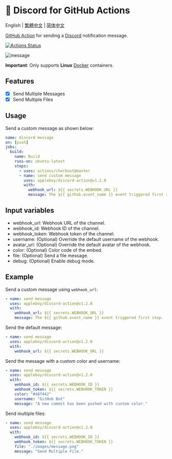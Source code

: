 # 🚀 Discord for GitHub Actions

English | [繁體中文](./README.zh-tw.md) | [简体中文](./README.zh-cn.md)

[GitHub Action](https://developer.github.com/actions/) for sending a [Discord](https://discordapp.com/) notification message.

[![Actions Status](https://github.com/appleboy/discord-action/workflows/discord%20message/badge.svg)](https://github.com/appleboy/discord-action/actions)

![message](./images/message.png)

**Important**: Only supports **Linux** [Docker](https://www.docker.com/) containers.

## Features

- [x] Send Multiple Messages
- [x] Send Multiple Files

## Usage

Send a custom message as shown below:

```yaml
name: discord message
on: [push]
jobs:
  build:
    name: Build
    runs-on: ubuntu-latest
    steps:
      - uses: actions/checkout@master
      - name: send custom message
        uses: appleboy/discord-action@v1.2.0
        with:
          webhook_url: ${{ secrets.WEBHOOK_URL }}
          message: The ${{ github.event_name }} event triggered first step.
```

## Input variables

- webhook_url: Webhook URL of the channel.
- webhook_id: Webhook ID of the channel.
- webhook_token: Webhook token of the channel.
- username: (Optional) Override the default username of the webhook.
- avatar_url: (Optional) Override the default avatar of the webhook.
- color: (Optional) Color code of the embed.
- file: (Optional) Send a file message.
- debug: (Optional) Enable debug mode.

## Example

Send a custom message using `webhook_url`:

```yaml
- name: send message
  uses: appleboy/discord-action@v1.2.0
  with:
    webhook_url: ${{ secrets.WEBHOOK_URL }}
    message: The ${{ github.event_name }} event triggered first step.
```

Send the default message:

```yaml
- name: send message
  uses: appleboy/discord-action@v1.2.0
  with:
    webhook_url: ${{ secrets.WEBHOOK_URL }}
```

Send the message with a custom color and username:

```yaml
- name: send message
  uses: appleboy/discord-action@v1.2.0
  with:
    webhook_id: ${{ secrets.WEBHOOK_ID }}
    webhook_token: ${{ secrets.WEBHOOK_TOKEN }}
    color: "#48f442"
    username: "GitHub Bot"
    message: "A new commit has been pushed with custom color."
```

Send multiple files:

```yaml
- name: send message
  uses: appleboy/discord-action@v1.2.0
  with:
    webhook_id: ${{ secrets.WEBHOOK_ID }}
    webhook_token: ${{ secrets.WEBHOOK_TOKEN }}
    file: "./images/message.png"
    message: "Send Multiple File."
```
